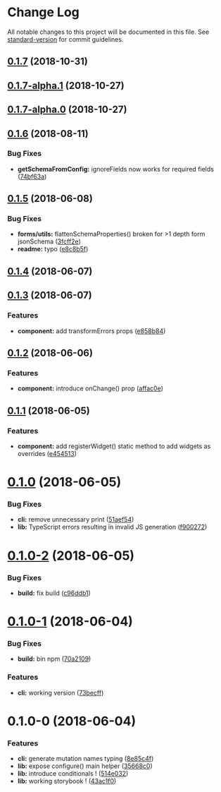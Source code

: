 # Change Log

All notable changes to this project will be documented in this file. See [standard-version](https://github.com/conventional-changelog/standard-version) for commit guidelines.

<a name="0.1.7"></a>
## [0.1.7](https://github.com/wittydeveloper/react-apollo-form/compare/v0.1.7-alpha.1...v0.1.7) (2018-10-31)



<a name="0.1.7-alpha.1"></a>
## [0.1.7-alpha.1](https://github.com/wittydeveloper/react-apollo-form/compare/v0.1.7-alpha.0...v0.1.7-alpha.1) (2018-10-27)



<a name="0.1.7-alpha.0"></a>
## [0.1.7-alpha.0](https://github.com/wittydeveloper/react-apollo-form/compare/v0.1.6...v0.1.7-alpha.0) (2018-10-27)



<a name="0.1.6"></a>
## [0.1.6](https://github.com/wittydeveloper/react-apollo-form/compare/v0.1.5...v0.1.6) (2018-08-11)


### Bug Fixes

* **getSchemaFromConfig:** ignoreFields now works for required fields ([74bf63a](https://github.com/wittydeveloper/react-apollo-form/commit/74bf63a))



<a name="0.1.5"></a>
## [0.1.5](https://github.com/wittydeveloper/react-apollo-form/compare/v0.1.4...v0.1.5) (2018-06-08)


### Bug Fixes

* **forms/utils:** flattenSchemaProperties() broken for >1 depth form jsonSchema ([3fcff2e](https://github.com/wittydeveloper/react-apollo-form/commit/3fcff2e))
* **readme:** typo ([e8c8b5f](https://github.com/wittydeveloper/react-apollo-form/commit/e8c8b5f))



<a name="0.1.4"></a>
## [0.1.4](https://github.com/wittydeveloper/react-apollo-form/compare/v0.1.3...v0.1.4) (2018-06-07)



<a name="0.1.3"></a>
## [0.1.3](https://github.com/wittydeveloper/react-apollo-form/compare/v0.1.2...v0.1.3) (2018-06-07)


### Features

* **component:** add transformErrors props ([e858b84](https://github.com/wittydeveloper/react-apollo-form/commit/e858b84))



<a name="0.1.2"></a>
## [0.1.2](https://github.com/wittydeveloper/react-apollo-form/compare/v0.1.1...v0.1.2) (2018-06-06)


### Features

* **component:** introduce onChange() prop ([affac0e](https://github.com/wittydeveloper/react-apollo-form/commit/affac0e))



<a name="0.1.1"></a>
## [0.1.1](https://github.com/wittydeveloper/react-apollo-form/compare/v0.1.0...v0.1.1) (2018-06-05)


### Features

* **component:** add registerWidget() static method to add widgets as overrides ([e454513](https://github.com/wittydeveloper/react-apollo-form/commit/e454513))



<a name="0.1.0"></a>
# [0.1.0](https://github.com/wittydeveloper/react-apollo-form/compare/v0.1.0-2...v0.1.0) (2018-06-05)


### Bug Fixes

* **cli:** remove unnecessary print ([51aef54](https://github.com/wittydeveloper/react-apollo-form/commit/51aef54))
* **lib:** TypeScript errors resulting in invalid JS generation ([f900272](https://github.com/wittydeveloper/react-apollo-form/commit/f900272))



<a name="0.1.0-2"></a>
# [0.1.0-2](https://github.com/wittydeveloper/react-apollo-form/compare/v0.1.0-1...v0.1.0-2) (2018-06-05)


### Bug Fixes

* **build:** fix build ([c96ddb1](https://github.com/wittydeveloper/react-apollo-form/commit/c96ddb1))



<a name="0.1.0-1"></a>
# [0.1.0-1](https://github.com/wittydeveloper/react-apollo-form/compare/v0.1.0-0...v0.1.0-1) (2018-06-04)


### Bug Fixes

* **build:** bin npm ([70a2109](https://github.com/wittydeveloper/react-apollo-form/commit/70a2109))


### Features

* **cli:** working version ([73becff](https://github.com/wittydeveloper/react-apollo-form/commit/73becff))



<a name="0.1.0-0"></a>
# 0.1.0-0 (2018-06-04)


### Features

* **cli:** generate mutation names typing ([8e85c4f](https://github.com/wittydeveloper/react-apollo-form/commit/8e85c4f))
* **lib:** expose configure() main helper ([35668c0](https://github.com/wittydeveloper/react-apollo-form/commit/35668c0))
* **lib:** introduce conditionals ! ([514e032](https://github.com/wittydeveloper/react-apollo-form/commit/514e032))
* **lib:** working storybook ! ([43ac1f0](https://github.com/wittydeveloper/react-apollo-form/commit/43ac1f0))
